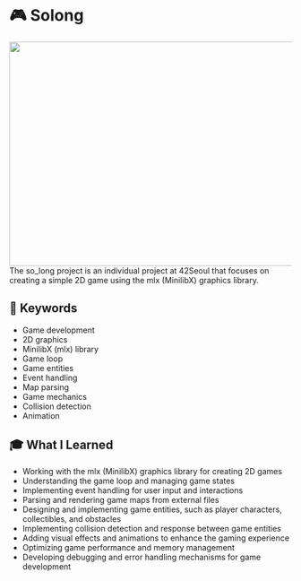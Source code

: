 
# :video_game: Solong
<img src="https://github.com/42hm/DATE_PISCINE/assets/79948277/e5a7ddb2-c97f-4076-bf64-c3d256cd0a3f" width="800" height="400"/> </br>
The so_long project is an individual project at 42Seoul that focuses on creating a simple 2D game using the mlx (MinilibX) graphics library.

## :bookmark: Keywords

- Game development
- 2D graphics
- MinilibX (mlx) library
- Game loop
- Game entities
- Event handling
- Map parsing
- Game mechanics
- Collision detection
- Animation

## :mortar_board: What I Learned

- Working with the mlx (MinilibX) graphics library for creating 2D games
- Understanding the game loop and managing game states
- Implementing event handling for user input and interactions
- Parsing and rendering game maps from external files
- Designing and implementing game entities, such as player characters, collectibles, and obstacles
- Implementing collision detection and response between game entities
- Adding visual effects and animations to enhance the gaming experience
- Optimizing game performance and memory management
- Developing debugging and error handling mechanisms for game development

